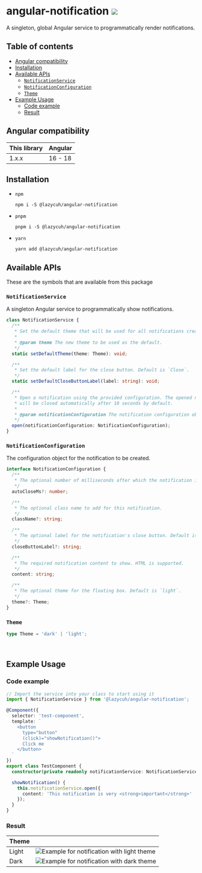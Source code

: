 # angular-notification [![](https://circleci.com/gh/lazycuh/angular-notification.svg?style=svg&logo=appveyor)](https://app.circleci.com/pipelines/github/lazycuh/angular-notification?branch=main)

A singleton, global Angular service to programmatically render notifications.

## Table of contents

<!-- toc -->

- [Angular compatibility](#angular-compatibility)
- [Installation](#installation)
- [Available APIs](#available-apis)
  - [`NotificationService`](#notificationservice)
  - [`NotificationConfiguration`](#notificationconfiguration)
  - [`Theme`](#theme)
- [Example Usage](#example-usage)
  - [Code example](#code-example)
  - [Result](#result)

<!-- tocstop -->

## Angular compatibility

| This library | Angular |
| ------------ | ------- |
| 1.x.x        | 16 - 18 |

## Installation

- `npm`
  ```
  npm i -S @lazycuh/angular-notification
  ```
- `pnpm`
  ```
  pnpm i -S @lazycuh/angular-notification
  ```
- `yarn`
  ```
  yarn add @lazycuh/angular-notification
  ```

## Available APIs

These are the symbols that are available from this package

### `NotificationService`

A singleton Angular service to programmatically show notifications.

```ts
class NotificationService {
  /**
   * Set the default theme that will be used for all notifications created in the future.
   *
   * @param theme The new theme to be used as the default.
   */
  static setDefaultTheme(theme: Theme): void;

  /**
   * Set the default label for the close button. Default is `Close`.
   */
  static setDefaultCloseButtonLabel(label: string): void;

  /**
   * Open a notification using the provided configuration. The opened notification
   * will be closed automatically after 10 seconds by default.
   *
   * @param notificationConfiguration The notification configuration object.
   */
  open(notificationConfiguration: NotificationConfiguration);
}
```

### `NotificationConfiguration`

The configuration object for the notification to be created.

```ts
interface NotificationConfiguration {
  /**
   * The optional number of milliseconds after which the notification is closed. Default is 10 seconds.
   */
  autoCloseMs?: number;

  /**
   * The optional class name to add for this notification.
   */
  className?: string;

  /**
   * The optional label for the notification's close button. Default is `Close`.
   */
  closeButtonLabel?: string;

  /**
   * The required notification content to show. HTML is supported.
   */
  content: string;

  /**
   * The optional theme for the floating box. Default is `light`.
   */
  theme?: Theme;
}
```

### `Theme`

```ts
type Theme = 'dark' | 'light';
```

<br/>

## Example Usage

### Code example

```typescript
// Import the service into your class to start using it
import { NotificationService } from '@lazycuh/angular-notification';

@Component({
  selector: 'test-component',
  template: `
    <button
      type="button"
      (click)="showNotification()">
      Click me
    </button>
  `
})
export class TestComponent {
  constructor(private readonly notificationService: NotificationService) {}

  showNotification() {
    this.notificationService.open({
      content: 'This notification is very <strong>important</strong>'
    });
  }
}
```

### Result

| Theme |                                                                                |
| ----- | ------------------------------------------------------------------------------ |
| Light | ![Example for notification with light theme](./docs/example-1-light-theme.gif) |
| Dark  | ![Example for notification with dark theme](./docs/example-2-dark-theme.gif)   |
